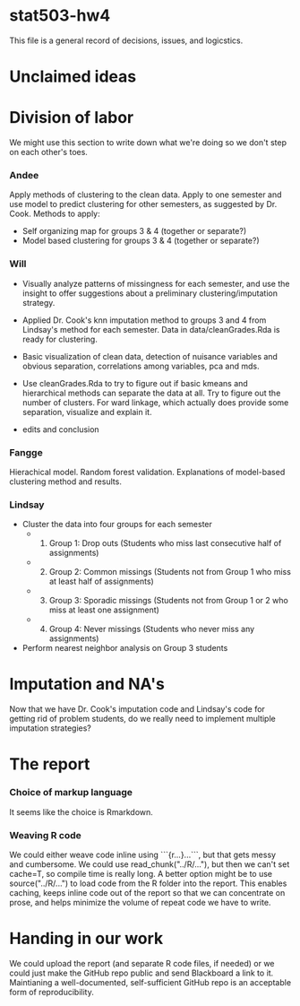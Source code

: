 # stat503-hw4
This file is a general record of decisions, issues, and logicstics.


# Unclaimed ideas



# Division of labor

We might use this section to write down what we're doing so we don't step on each other's toes.

### Andee

Apply methods of clustering to the clean data. Apply to one semester and use model to predict clustering for other semesters, as suggested by Dr. Cook. Methods to apply:

 - Self organizing map for groups 3 & 4 (together or separate?)
 - Model based clustering for groups 3 & 4 (together or separate?)

### Will

- Visually analyze patterns of missingness for each semester, and use the insight to  offer suggestions about a preliminary clustering/imputation strategy.

- Applied Dr. Cook's knn imputation method to groups 3 and 4 from Lindsay's method for each semester. Data in data/cleanGrades.Rda is ready for clustering.

- Basic visualization of clean data, detection of nuisance variables and obvious separation, correlations among variables, pca and mds.

- Use cleanGrades.Rda to try to figure out if basic kmeans and hierarchical methods can separate the data at all. Try to figure out the number of clusters. For ward linkage, which actually does provide some separation, visualize and explain it.

- edits and conclusion

### Fangge
Hierachical model. Random forest validation. Explanations of model-based clustering method and results.


### Lindsay

- Cluster the data into four groups for each semester
  - 1) Group 1: Drop outs (Students who miss last consecutive half of assignments) 
  - 2) Group 2: Common missings (Students not from Group 1 who miss at least half of assignments)
  - 3) Group 3: Sporadic missings (Students not from Group 1 or 2 who miss at least one assignment)
  - 4) Group 4: Never missings (Students who never miss any assignments)
- Perform nearest neighbor analysis on Group 3 students

# Imputation and NA's

Now that we have Dr. Cook's imputation code and Lindsay's code for getting rid of problem students, do we really need to implement multiple imputation strategies?

# The report

### Choice of markup language

It seems like the choice is Rmarkdown.

### Weaving R code

We could either weave code inline using \`\`\`{r...}...\`\`\`, but that gets messy and cumbersome. We could use read_chunk("../R/..."), but then we can't set cache=T, so compile time is really long. A better option  might be to use source("../R/...") to load code from the R folder into the report. This enables caching, keeps inline code out of the report so that we can concentrate on prose, and helps minimize the volume of repeat code we have to write.


# Handing in our work

We could upload the report (and separate R code files, if needed) or we could just make the GitHub repo public and send Blackboard a link to it. Maintianing a well-documented, self-sufficient GitHub repo is an acceptable form of reproducibility.
